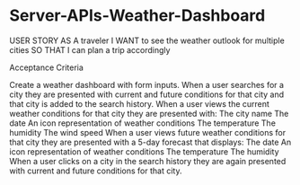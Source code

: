 # Server-APIs-Weather-Dashboard

USER STORY
AS A traveler
I WANT to see the weather outlook for multiple cities
SO THAT I can plan a trip accordingly


Acceptance Criteria

Create a weather dashboard with form inputs.
When a user searches for a city they are presented with current and future conditions for that city and that city is added to the search history.
When a user views the current weather conditions for that city they are presented with:
The city name
The date
An icon representation of weather conditions
The temperature
The humidity
The wind speed
When a user views future weather conditions for that city they are presented with a 5-day forecast that displays:
The date
An icon representation of weather conditions
The temperature
The humidity
When a user clicks on a city in the search history they are again presented with current and future conditions for that city.
